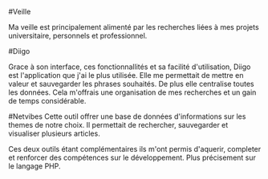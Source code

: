 #Veille 

Ma veille est principalement alimenté par les recherches liées à mes projets universitaire, personnels et professionnel.


#Diigo

Grace à son interface, ces fonctionnallités et sa facilité d'utilisation, Diigo est l'application que j'ai le plus utilisée. Elle me permettait de mettre en valeur et sauvegarder les phrases souhaités. De plus elle centralise toutes les données. Cela m'offrais une organisation de mes recherches et un gain de temps considérable.


#Netvibes
Cette outil offrer une base de données d'informations sur les themes de notre choix. Il permettait de rechercher, sauvegarder et visualiser plusieurs articles.


Ces deux outils étant complémentaires ils m'ont permis d'aquerir, completer et renforcer des compétences sur le développement. Plus précisement sur le langage PHP.


